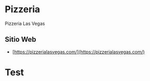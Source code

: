 # Pizzeria
Pizzeria Las Vegas
## Sitio Web
- [https://pizzerialasvegas.com/](https://pizzerialasvegas.com/)

# Test